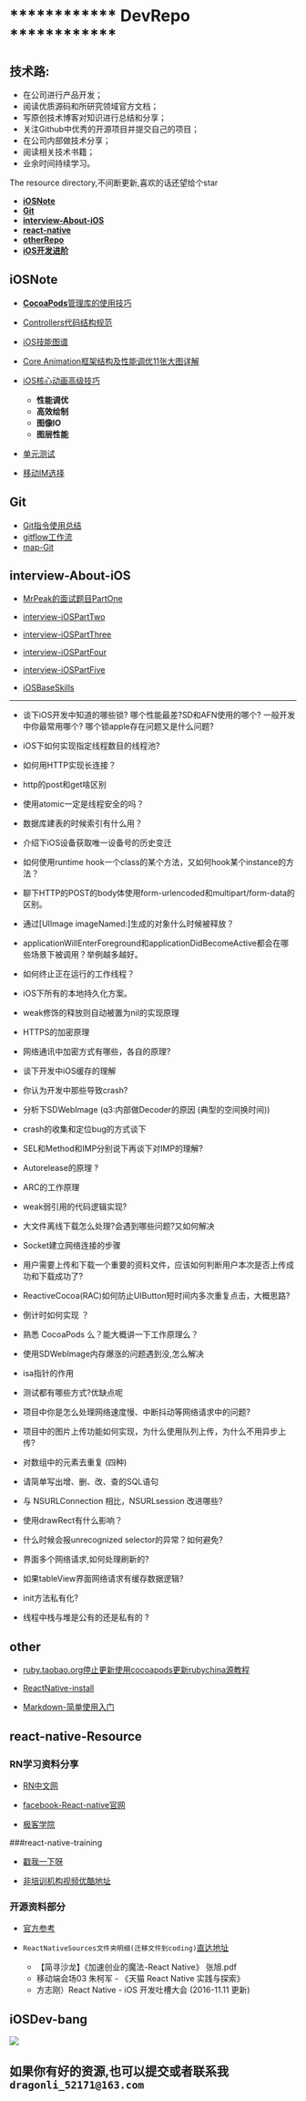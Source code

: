 
# ************ DevRepo ************

## 技术路:
- 在公司进行产品开发；
- 阅读优质源码和所研究领域官方文档；
- 写原创技术博客对知识进行总结和分享；
- 关注Github中优秀的开源项目并提交自己的项目；
- 在公司内部做技术分享；
- 阅读相关技术书籍；
- 业余时间持续学习。


The resource directory,不间断更新,喜欢的话还望给个star
	
*   **[iOSNote](#iOSNote)**
*   **[Git](#Git)**
*   **[interview-About-iOS](#interview-About-iOS)**
*   **[react-native](#react-native)**   
*   **[otherRepo](#other)**
*   **[iOS开发进阶](#iOSDev-bang)**


## <a name="iOSNote"></a> iOSNote
-  [**CocoaPods**管理库的使用技巧](./iOSNote/readme.md)
-  [Controllers代码结构规范](./iOSNote/readme.md)
- [iOS技能图谱](./iOSNote/map-MobileDev-iOSDev.md)
- [Core Animation框架结构及性能调优11张大图详解](./iOSNote/Core-AnimationPerformanceOptimization/readme.md)
- [iOS核心动画高级技巧](./iOSNote/iOS-coreAnimation.md)
	- **性能调优**
	- **高效绘制**
	- **图像IO**
	- **图层性能**

- [单元测试](./iOSNote/UnitTesting.md)
- [移动IM选择](./iOSNote/移动IM选择.pdf)

			
## <a name="Git"></a> Git
- [Git指令使用总结](./Git/Git_user.md)
- [gitflow工作流](./Git/gitflow.md) 		
- [map-Git](./Git/map-Git.md)
									
## <a name="interview-About-iOS"></a> interview-About-iOS

- [MrPeak的面试题目PartOne](./interview-Set(iOS)/interview-iOSPartOne.md)

- [interview-iOSPartTwo](./interview-Set(iOS)/interview-iOSPartTwo.md)

- [interview-iOSPartThree](./interview-Set(iOS)/interview-iOSPartThree.md)

- [interview-iOSPartFour](./interview-Set(iOS)/interview-iOSPartFour.md)

- [interview-iOSPartFive](./interview-Set(iOS)/interview-iOSPartFive.md)
- [iOSBaseSkills](./interview-Set(iOS)/iOSBaseSkills-2017-05.md)			
				

------------------

- 谈下iOS开发中知道的哪些锁? 哪个性能最差?SD和AFN使用的哪个? 一般开发中你最常用哪个? 哪个锁apple存在问题又是什么问题?
- iOS下如何实现指定线程数目的线程池?
- 如何用HTTP实现长连接？
- http的post和get啥区别
- 使用atomic一定是线程安全的吗？
- 数据库建表的时候索引有什么用？
- 介绍下iOS设备获取唯一设备号的历史变迁
- 如何使用runtime hook一个class的某个方法，又如何hook某个instance的方法？
- 聊下HTTP的POST的body体使用form-urlencoded和multipart/form-data的区别。
- 通过[UIImage imageNamed:]生成的对象什么时候被释放？
- applicationWillEnterForeground和applicationDidBecomeActive都会在哪些场景下被调用？举例越多越好。
- 如何终止正在运行的工作线程？
- iOS下所有的本地持久化方案。


- weak修饰的释放则自动被置为nil的实现原理
- HTTPS的加密原理
- 网络通讯中加密方式有哪些，各自的原理?
- 谈下开发中iOS缓存的理解
- 你认为开发中那些导致crash?
- 分析下SDWebImage (q3:内部做Decoder的原因 (典型的空间换时间)) 
- crash的收集和定位bug的方式谈下	


- SEL和Method和IMP分别说下再谈下对IMP的理解?
- Autorelease的原理 ?
-  ARC的工作原理
-  weak弱引用的代码逻辑实现?
-  大文件离线下载怎么处理?会遇到哪些问题?又如何解决
-  Socket建立网络连接的步骤


-  用户需要上传和下载一个重要的资料文件，应该如何判断用户本次是否上传成功和下载成功了?
-  ReactiveCocoa(RAC)如何防止UIButton短时间内多次重复点击，大概思路? 
-  倒计时如何实现 ？
-  熟悉 CocoaPods 么？能大概讲一下工作原理么？
-  使用SDWebImage内存爆涨的问题遇到没,怎么解决
-  isa指针的作用
-   测试都有哪些方式?优缺点呢
-   项目中你是怎么处理网络速度慢、中断抖动等网络请求中的问题?
-   项目中的图片上传功能如何实现，为什么使用队列上传，为什么不用异步上传?

- 对数组中的元素去重复 (四种)
-  请简单写出增、删、改、查的SQL语句
- 与 NSURLConnection 相比，NSURLsession 改进哪些?
- 使用drawRect有什么影响？
- 什么时候会报unrecognized selector的异常？如何避免?
-  界面多个网络请求,如何处理刷新的?
-  如果tableView界面网络请求有缓存数据逻辑?
-  init方法私有化?
-  线程中栈与堆是公有的还是私有的 ?		
									
## <a name="other"></a> other

- [ruby.taobao.org停止更新使用cocoapods更新rubychina源教程](./other/cocoapods.md)

- [ReactNative-install](./other/ReactNative-install.md) 

-  [Markdown-简单使用入门](./other/Markdown-User.md)
	
	
						
## <a name="react-native"></a> react-native-Resource

### RN学习资料分享
- [RN中文网](http://reactnative.cn)


- [facebook-React-native官网](https://facebook.github.io/react-native/)

- [极客学院](http://wiki.jikexueyuan.com/project/react-native/)


###react-native-training 

- [戳我一下呀](https://www.gitbook.com/book/unbug/react-native-training/details)

- [非培训机构视频优酷地址](http://list.youku.com/albumlist/show?id=27615900&ascending=1&page=1)

### 开源资料部分
- [官方参考](https://github.com/facebook/react-native/tree/master/Examples)

- `ReactNativeSources文件夹明细(迁移文件到coding)`[直达地址](https://coding.net/u/LFL/p/GitHubRepo/git)
	- 【简寻沙龙】《加速创业的魔法-React Native》 张旭.pdf
	-  移动端会场03 朱柯军 - 《天猫 React Native 实践与探索》
	- 方志刚）React Native - iOS 开发吐槽大会  (2016-11.11 更新)




## <a name="iOSDev-bang"></a> iOSDev-bang 

![](./iOSNote/images/iOSDev-bang.png)

## 如果你有好的资源,也可以提交或者联系我`dragonli_52171@163.com`	
